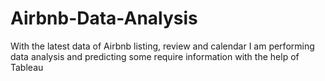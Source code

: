 # Airbnb-Data-Analysis
With the latest data of Airbnb listing, review and calendar I am performing data analysis and predicting some require information with the help of Tableau 
